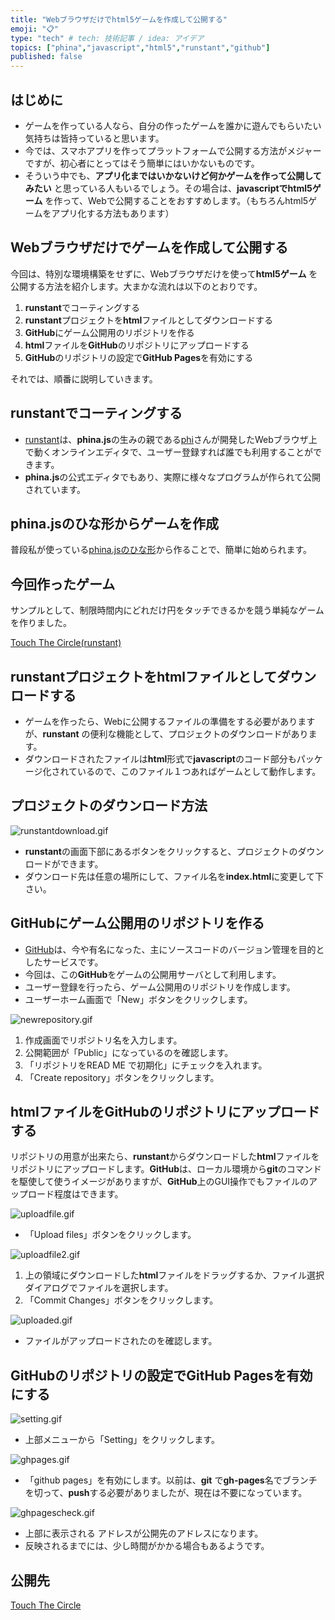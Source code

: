 ```yaml
---
title: "Webブラウザだけでhtml5ゲームを作成して公開する"
emoji: "📋"
type: "tech" # tech: 技術記事 / idea: アイデア
topics: ["phina","javascript","html5","runstant","github"]
published: false
---
```


## はじめに
* ゲームを作っている人なら、自分の作ったゲームを誰かに遊んでもらいたい気持ちは皆持っていると思います。
* 今では、スマホアプリを作ってプラットフォームで公開する方法がメジャーですが、初心者にとってはそう簡単にはいかないものです。    
* そういう中でも、**アプリ化まではいかないけど何かゲームを作って公開してみたい** と思っている人もいるでしょう。その場合は、**javascriptでhtml5ゲーム** を作って、Webで公開することをおすすめします。（もちろんhtml5ゲームをアプリ化する方法もあります）

## Webブラウザだけでゲームを作成して公開する
今回は、特別な環境構築をせずに、Webブラウザだけを使って**html5ゲーム** を公開する方法を紹介します。大まかな流れは以下のとおりです。

1. **runstant**でコーティングする
2. **runstant**プロジェクトを**html**ファイルとしてダウンロードする
3. **GitHub**にゲーム公開用のリポジトリを作る
4. **html**ファイルを**GitHub**のリポジトリにアップロードする
5. **GitHub**のリポジトリの設定で**GitHub Pages**を有効にする

それでは、順番に説明していきます。

## runstantでコーティングする
* [runstant](https://runstant.com/)は、**phina.js**の生みの親である[phi](https://twitter.com/phi_jp)さんが開発したWebブラウザ上で動くオンラインエディタで、ユーザー登録すれば誰でも利用することができます。
* **phina.js**の公式エディタでもあり、実際に様々なプログラムが作られて公開されています。

## phina.jsのひな形からゲームを作成
普段私が使っている[phina.jsのひな形](https://runstant.com/alkn203/projects/8f0388a4)から作ることで、簡単に始められます。

## 今回作ったゲーム
サンプルとして、制限時間内にどれだけ円をタッチできるかを競う単純なゲームを作りました。

[Touch The Circle(runstant)](https://runstant.com/alkn203/projects/21370e4b)

## runstantプロジェクトをhtmlファイルとしてダウンロードする
* ゲームを作ったら、Webに公開するファイルの準備をする必要がありますが、**runstant** の便利な機能として、プロジェクトのダウンロードがあります。
* ダウンロードされたファイルは**html**形式で**javascript**のコード部分もパッケージ化されているので、このファイル１つあればゲームとして動作します。

## プロジェクトのダウンロード方法
![runstantdownload.gif](runstantdownload.gif)

* **runstant**の画面下部にあるボタンをクリックすると、プロジェクトのダウンロードができます。
* ダウンロード先は任意の場所にして、ファイル名を**index.html**に変更して下さい。

## GitHubにゲーム公開用のリポジトリを作る
* [GitHub](https://github.co.jp/)は、今や有名になった、主にソースコードのバージョン管理を目的としたサービスです。
* 今回は、この**GitHub**をゲームの公開用サーバとして利用します。
* ユーザー登録を行ったら、ゲーム公開用のリポジトリを作成します。
* ユーザーホーム画面で「New」ボタンをクリックします。

![newrepository.gif](newrepository.gif)

1. 作成画面でリポジトリ名を入力します。
1.  公開範囲が「Public」になっているのを確認します。
1. 「リポジトリをREAD ME で初期化」にチェックを入れます。
1. 「Create repository」ボタンをクリックします。

## htmlファイルをGitHubのリポジトリにアップロードする
リポジトリの用意が出来たら、**runstant**からダウンロードした**html**ファイルをリポジトリにアップロードします。**GitHub**は、ローカル環境から**git**のコマンドを駆使して使うイメージがありますが、**GitHub**上のGUI操作でもファイルのアップロード程度はできます。

![uploadfile.gif](uploadfile.gif)

* 「Upload files」ボタンをクリックします。

![uploadfile2.gif](uploadfile2.gif)

1. 上の領域にダウンロードした**html**ファイルをドラッグするか、ファイル選択ダイアログでファイルを選択します。
2.  「Commit Changes」ボタンをクリックします。

![uploaded.gif](uploaded.gif)

* ファイルがアップロードされたのを確認します。

## GitHubのリポジトリの設定でGitHub Pagesを有効にする

![setting.gif](setting.gif)

*  上部メニューから「Setting」をクリックします。

![ghpages.gif](ghpages.gif)

* 「github pages」を有効にします。以前は、**git** で**gh-pages**名でブランチを切って、**push**する必要がありましたが、現在は不要になっています。

![ghpagescheck.gif](ghpagescheck.gif)

* 上部に表示される アドレスが公開先のアドレスになります。
* 反映されるまでには、少し時間がかかる場合もあるようです。

## 公開先
[Touch The Circle](https://alkn203.github.io/touchthecircle/)
